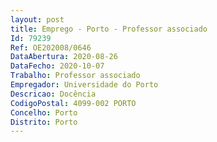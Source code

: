 ```yaml
--- 
layout: post
title: Emprego - Porto - Professor associado
Id: 79239
Ref: OE202008/0646
DataAbertura: 2020-08-26
DataFecho: 2020-10-07
Trabalho: Professor associado
Empregador: Universidade do Porto
Descricao: Docência
CodigoPostal: 4099-002 PORTO
Concelho: Porto
Distrito: Porto
--- 
```

